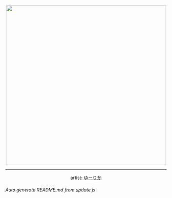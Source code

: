 
<p align="center">
  <img width="500" src="https://nekos.best/api/v2/neko/0099.png">
  <hr/>
  <center>
    artist: <a href="https://www.pixiv.net/en/artworks/83306340">ゆーりか</a>
  </center>
</p>


###### Auto generate README.md from update.js


